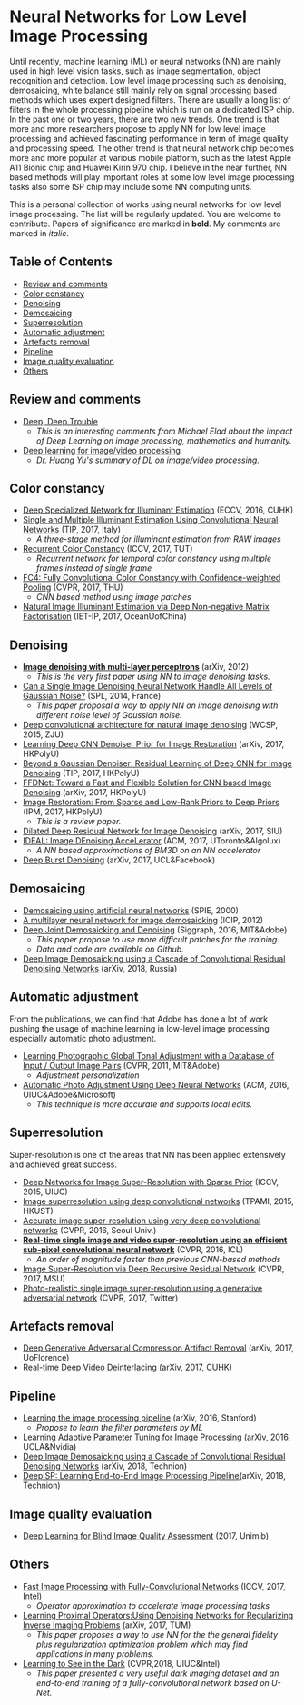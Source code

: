 # Neural Networks for Low Level Image Processing

Until recently, machine learning (ML) or neural networks (NN) are mainly used in high level vision tasks, such as image segmentation, object recognition and detection. Low level image processing such as denoising, demosaicing, white balance still mainly rely on signal processing based methods which uses expert designed filters. There are usually a long list of filters in the whole processing pipeline which is run on a dedicated ISP chip. In the past one or two years, there are two new trends. One trend is that more and more researchers propose to apply NN for low level image processing and achieved fascinating performance in term of image quality and processing speed. The other trend is that neural network chip becomes more and more popular at various mobile platform, such as the latest Apple A11 Bionic chip and Huawei Kirin 970 chip. I believe in the near further, NN based methods will play important roles at some low level image processing tasks also some ISP chip may include some NN computing units.

This is a personal collection of works using neural networks for low level image processing. The list will be regularly updated. You are welcome to contribute. Papers of significance are marked in **bold**. My comments are marked in *italic*.

## Table of Contents

  * [Review and comments](#review-and-comments)
  * [Color constancy](#color-constancy)
  * [Denoising](#denoising)
  * [Demosaicing](#demosaicing)
  * [Superresolution](#superresolution)
  * [Automatic adjustment](#automatic-adjustment)
  * [Artefacts removal](#artefacts-removal)
  * [Pipeline](#pipeline)
  * [Image quality evaluation](#image-quality-evaluation)
  * [Others](#others)

## Review and comments

  * [Deep, Deep Trouble](https://sinews.siam.org/Details-Page/deep-deep-trouble)
    * *This is an interesting comments from Michael Elad about the impact of Deep Learning on image processing, mathematics and humanity.*
  * [Deep learning for image/video processing](https://www.slideshare.net/yuhuang/deep-learning-for-image-video-processing)
    * *Dr. Huang Yu's summary of DL on image/video processing.*

## Color constancy

  * [Deep Specialized Network for Illuminant Estimation](http://mmlab.ie.cuhk.edu.hk/projects/illuminant_estimation.html) (ECCV, 2016, CUHK)
  * [Single and Multiple Illuminant Estimation Using Convolutional Neural Networks](https://arxiv.org/abs/1508.00998) (TIP, 2017, Italy) 
    * *A three-stage method for illuminant estimation from RAW images*
  * [Recurrent Color Constancy](http://openaccess.thecvf.com/content_ICCV_2017/papers/Qian_Recurrent_Color_Constancy_ICCV_2017_paper.pdf) (ICCV, 2017, TUT)
    * *Recurrent network for temporal color constancy using multiple frames instead of single frame*
  * [FC4: Fully Convolutional Color Constancy with Confidence-weighted Pooling](http://openaccess.thecvf.com/content_cvpr_2017/papers/Hu_FC4_Fully_Convolutional_CVPR_2017_paper.pdf) (CVPR, 2017, THU)
    * *CNN based method using image patches*
   * [Natural Image Illuminant Estimation via Deep Non-negative Matrix Factorisation](http://digital-library.theiet.org/content/journals/10.1049/iet-ipr.2016.1058) (IET-IP, 2017, OceanUofChina)


## Denoising

  * [**Image denoising with multi-layer perceptrons**](https://arxiv.org/abs/1211.1544) (arXiv, 2012)
    * *This is the very first paper using NN to image denoising tasks.*
  * [Can a Single Image Denoising Neural Network Handle All Levels of Gaussian Noise?](https://www.semanticscholar.org/paper/Can-a-Single-Image-Denoising-Neural-Network-Handle-Wang-Morel/c0387d184c2201eb1811094ba259380b5a83b6a4) (SPL, 2014, France)
    * *This paper proposal a way to apply NN on image denoising with different noise level of Gaussian noise.*
  * [Deep convolutional architecture for natural image denoising](http://ieeexplore.ieee.org/document/7341021/) (WCSP, 2015, ZJU)
  * [Learning Deep CNN Denoiser Prior for Image Restoration](https://arxiv.org/abs/1704.03264) (arXiv, 2017, HKPolyU)
  * [Beyond a Gaussian Denoiser: Residual Learning of Deep CNN for Image Denoising](http://ieeexplore.ieee.org/document/7839189/) (TIP, 2017, HKPolyU)
  * [FFDNet: Toward a Fast and Flexible Solution for CNN based Image Denoising](https://arxiv.org/abs/1710.04026) (arXiv, 2017, HKPolyU)
  * [Image Restoration: From Sparse and Low-Rank Priors to Deep Priors](http://ieeexplore.ieee.org/document/8026108/) (IPM, 2017, HKPolyU) 
    * *This is a review paper.*
  * [Dilated Deep Residual Network for Image Denoising](https://arxiv.org/abs/1708.05473) (arXiv, 2017, SIU)
  * [IDEAL: Image DEnoising AcceLerator](http://www.eecg.toronto.edu/~mostafam/files/IDEAL_Image_DEnoising_AcceLerator.pdf) (ACM, 2017, UToronto&Algolux) 
    * *A NN based approximations of BM3D on an NN accelerator*
  * [Deep Burst Denoising](https://arxiv.org/abs/1712.05790) (arXiv, 2017, UCL&Facebook)

## Demosaicing

  * [Demosaicing using artificial neural networks](https://www.spiedigitallibrary.org/conference-proceedings-of-spie/3962/1/Demosaicking-using-artificial-neural-networks/10.1117/12.382904.short?SSO=1) (SPIE, 2000)
  * [A multilayer neural network for image demosaicking](https://www.semanticscholar.org/paper/A-multilayer-neural-network-for-image-demosaicking-Wang/4264e3560bf59bfdb9f262a9787187257a1ce75f) (ICIP, 2012)
  * [Deep Joint Demosaicking and Denoising](https://groups.csail.mit.edu/graphics/demosaicnet/) (Siggraph, 2016, MIT&Adobe) 
    * *This paper propose to use more difficult patches for the training.*
    * *Data and code are available on Github.*
  * [Deep Image Demosaicking using a Cascade of Convolutional Residual Denoising Networks](https://arxiv.org/abs/1803.05215) (arXiv, 2018, Russia)

## Automatic adjustment

From the publications, we can find that Adobe has done a lot of work pushing the usage of machine learning in low-level image processing especially automatic photo adjustment. 

  * [Learning Photographic Global Tonal Adjustment with a Database of Input / Output Image Pairs](http://people.csail.mit.edu/vladb/photoadjust/) (CVPR, 2011, MIT&Adobe) 
    * *Adjustment personalization*
  * [Automatic Photo Adjustment Using Deep Neural Networks](https://sites.google.com/site/homepagezhichengyan/home/dl_img_adjust) (ACM, 2016, UIUC&Adobe&Microsoft) 
    * *This technique is more accurate and supports local edits.*

## Superresolution

Super-resolution is one of the areas that NN has been applied extensively and achieved great success.

  * [Deep Networks for Image Super-Resolution with Sparse Prior](http://ieeexplore.ieee.org/document/7410407/) (ICCV, 2015, UIUC)
  * [Image superresolution using deep convolutional networks](https://ieeexplore.ieee.org/document/7115171/) (TPAMI, 2015, HKUST)
  * [Accurate image super-resolution using very deep convolutional networks](https://arxiv.org/abs/1511.04587) (CVPR, 2016, Seoul Univ.)
  * [**Real-time single image and video super-resolution using an efficient sub-pixel convolutional neural network**](https://www.cv-foundation.org/openaccess/content_cvpr_2016/papers/Shi_Real-Time_Single_Image_CVPR_2016_paper.pdf) (CVPR, 2016, ICL) 
    * *An order of magnitude faster than previous CNN-based methods*
  * [Image Super-Resolution via Deep Recursive Residual Network](http://cvlab.cse.msu.edu/project-super-resolution.html) (CVPR, 2017, MSU)
  * [Photo-realistic single image super-resolution using a generative adversarial network](https://arxiv.org/abs/1609.04802) (CVPR, 2017, Twitter)

## Artefacts removal

  * [Deep Generative Adversarial Compression Artifact Removal](https://arxiv.org/abs/1704.02518) (arXiv, 2017, UoFlorence)
  * [Real-time Deep Video Deinterlacing](https://arxiv.org/abs/1708.00187) (arXiv, 2017, CUHK) 

## Pipeline

  * [Learning the image processing pipeline](https://arxiv.org/abs/1605.09336) (arXiv, 2016, Stanford)
	  * *Propose to learn the filter parameters by ML*
  * [Learning Adaptive Parameter Tuning for Image Processing](https://arxiv.org/abs/1610.09414) (arXiv, 2016, UCLA&Nvidia)	  
  * [Deep Image Demosaicking using a Cascade of Convolutional Residual Denoising Networks](https://openreview.net/forum?id=BJdZEGCIG) (arXiv, 2018, Technion)
  * [DeepISP: Learning End-to-End Image Processing Pipeline](https://openreview.net/forum?id=BJdZEGCIG)(arXiv, 2018, Technion)
  
## Image quality evaluation

  * [Deep Learning for Blind Image Quality Assessment](http://www.ivl.disco.unimib.it/activities/deep-image-quality/) (2017, Unimib)

## Others

  * [Fast Image Processing with Fully-Convolutional Networks](https://www.youtube.com/watch?v=eQyfHgLx8Dc&feature=youtu.be) (ICCV, 2017, Intel) 
    * *Operator approximation to accelerate image processing tasks*
  * [Learning Proximal Operators:Using Denoising Networks for Regularizing Inverse Imaging Problems](https://arxiv.org/pdf/1704.03488.pdf) (arXiv, 2017, TUM) 
    * *This paper proposes a way to use NN for the the general fidelity plus regularization optimization problem which may find applications in many problems.*
  * [Learning to See in the Dark](http://vladlen.info/publications/learning-see-dark/) (CVPR,2018, UIUC&Intel)
    * *This paper presented a very useful dark imaging dataset and an end-to-end training of a fully-convolutional network based on U-Net.*
